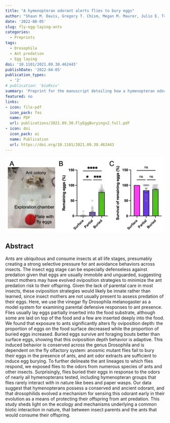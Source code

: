 ```yaml
---
title: "A hymenopteran odorant alerts flies to bury eggs"
author: "Shaun M. Davis, Gregory T. Chism, Megan M. Maurer, Julio E. Trejo, Ricardo J. Garcia, Todd A. Schlenke"
date: '2022-08-05'
slug: fly-egg-laying-ants
categories:
  - Preprints
tags:
  - Drosophila
  - Ant predation
  - Egg laying
doi: '10.1101/2021.09.30.462443'
publishDate: '2022-04-05'
publication_types:
  - '2'
# publication: 'bioRxiv'
summary: 'Preprint for the manuscript detailing how a hymenopteran odorant causes fly egg burying.'
featured: no
links:
- icon: file-pdf
  icon_pack: fas
  name: PDF
  url: publications/2021.09.30.FlyEggBuryingv2.full.pdf
- icon: doi
  icon_pack: ai
  name: Publication
  url: https://doi.org/10.1101/2021.09.30.462443
---
```


![](flypredn.png)

## Abstract

Ants are ubiquitous and consume insects at all life stages, presumably creating a strong selective pressure for ant avoidance behaviors across insects. The insect egg stage can be especially defenseless against predation given that eggs are usually immobile and unguarded, suggesting insect mothers may have evolved oviposition strategies to minimize the ant predation risk to their offspring. Given the lack of parental care in most insects, these oviposition strategies would likely be innate rather than learned, since insect mothers are not usually present to assess predation of their eggs. Here, we use the vinegar fly Drosophila melanogaster as a model system for examining parental defensive responses to ant presence. Flies usually lay eggs partially inserted into the food substrate, although some are laid on top of the food and a few are inserted deeply into the food. We found that exposure to ants significantly alters fly oviposition depth: the proportion of eggs on the food surface decreased while the proportion of buried eggs increased. Buried eggs survive ant foraging bouts better than surface eggs, showing that this oviposition depth behavior is adaptive. This induced behavior is conserved across the genus Drosophila and is dependent on the fly olfactory system: anosmic mutant flies fail to bury their eggs in the presence of ants, and ant odor extracts are sufficient to induce egg burying. To further delineate the ant lineages to which flies respond, we exposed flies to the odors from numerous species of ants and other insects. Surprisingly, flies buried their eggs in response to the odors of nearly all hymenopterans tested, including hymenopteran groups that flies rarely interact with in nature like bees and paper wasps. Our data suggest that hymenopterans possess a conserved and ancient odorant, and that drosophilids evolved a mechanism for sensing this odorant early in their evolution as a means of protecting their offspring from ant predation. This study sheds light on the ecology and mechanisms underlying a common biotic interaction in nature, that between insect parents and the ants that would consume their offspring.

